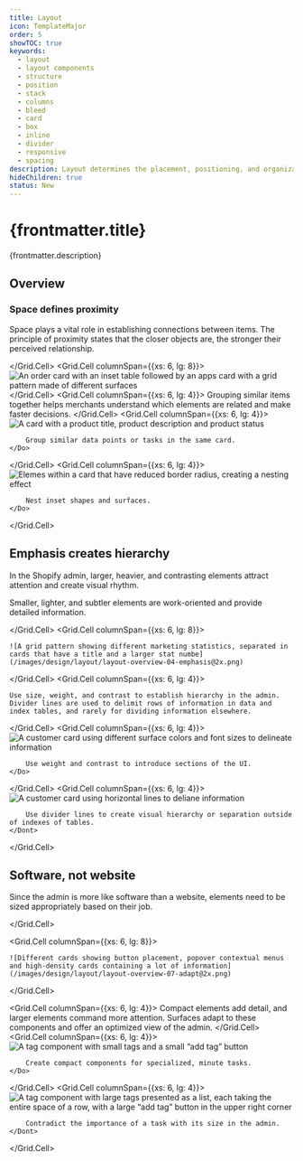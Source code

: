 ```yaml
---
title: Layout
icon: TemplateMajor
order: 5
showTOC: true
keywords:
  - layout
  - layout components
  - structure
  - position
  - stack
  - columns
  - bleed
  - card
  - box
  - inline
  - divider
  - responsive
  - spacing
description: Layout determines the placement, positioning, and organization of various components within the UI, such as buttons, menus, content sections, and other visual elements.
hideChildren: true
status: New
---
```


# {frontmatter.title}

<Lede>{frontmatter.description}</Lede>

<Subnav />

## Overview

<Stack gap="800">
<Card>
<Grid gap="400" >
<Grid.Cell columnSpan={{xs: 6, lg: 4}}>

### Space defines proximity

Space plays a vital role in establishing connections between items. The principle of proximity states that the closer objects are, the stronger their perceived relationship.

</Grid.Cell>
<Grid.Cell columnSpan={{xs: 6, lg: 8}}>
    ![An order card with an inset table followed by an apps card with a grid pattern made of different surfaces](/images/design/layout/layout-overview-01-space@2x.png)
</Grid.Cell>
<Grid.Cell columnSpan={{xs: 6, lg: 4}}>
Grouping similar items together helps merchants understand which elements are related and make faster decisions.
</Grid.Cell>
<Grid.Cell columnSpan={{xs: 6, lg: 4}}>
    <Do>
        ![A card with a product title, product description and product status](/images/design/layout/layout-overview-02-space-do@2x.png)

        Group similar data points or tasks in the same card.
    </Do>

</Grid.Cell>
<Grid.Cell columnSpan={{xs: 6, lg: 4}}>
    <Do>
        ![Elemes within a card that have reduced border radius, creating a nesting effect](/images/design/layout/layout-overview-03-space-nesting-do@2x.png)

        Nest inset shapes and surfaces.
    </Do>

</Grid.Cell>
</Grid>
</Card>

<Card>
<Grid gap="400">
<Grid.Cell columnSpan={{xs: 6, lg: 4}}>

## Emphasis creates hierarchy

In the Shopify admin, larger, heavier, and contrasting elements attract attention and create visual rhythm.

Smaller, lighter, and subtler elements are work-oriented and provide detailed information.

</Grid.Cell>
<Grid.Cell columnSpan={{xs: 6, lg: 8}}>

    ![A grid pattern showing different marketing statistics, separated in cards that have a title and a larger stat numbe](/images/design/layout/layout-overview-04-emphasis@2x.png)

</Grid.Cell>
<Grid.Cell columnSpan={{xs: 6, lg: 4}}>

    Use size, weight, and contrast to establish hierarchy in the admin. Divider lines are used to delimit rows of information in data and index tables, and rarely for dividing information elsewhere.

</Grid.Cell>
<Grid.Cell columnSpan={{xs: 6, lg: 4}}>
    <Do>
        ![A customer card using different surface colors and font sizes to delineate information](/images/design/layout/layout-overview-05-emphasis-do@2x.png)

        Use weight and contrast to introduce sections of the UI.
    </Do>

</Grid.Cell>
<Grid.Cell columnSpan={{xs: 6, lg: 4}}>
    <Dont>
        ![A customer card using horizontal lines to deliane information](/images/design/layout/layout-overview-06-emphasis-dont@2x.png)

        Use divider lines to create visual hierarchy or separation outside of indexes of tables.
    </Dont>

</Grid.Cell>
</Grid>
</Card>

<Card>
<Grid gap="400">
<Grid.Cell columnSpan={{xs: 6, lg: 4}}>

## Software, not website

Since the admin is more like software than a website, elements need to be sized appropriately based on their job.

</Grid.Cell>

<Grid.Cell columnSpan={{xs: 6, lg: 8}}>

    ![Different cards showing button placement, popover contextual menus and high-density cards containing a lot of information](/images/design/layout/layout-overview-07-adapt@2x.png)

</Grid.Cell>

<Grid.Cell columnSpan={{xs: 6, lg: 4}}>
    Compact elements add detail, and larger elements command more attention. Surfaces adapt to these components and offer an optimized view of the admin.
</Grid.Cell>
<Grid.Cell columnSpan={{xs: 6, lg: 4}}>
    <Do>
        ![A tag component with small tags and a small “add tag” button](/images/design/layout/layout-overview-08-adapt-do@2x.png)

        Create compact components for specialized, minute tasks.
    </Do>

</Grid.Cell>
<Grid.Cell columnSpan={{xs: 6, lg: 4}}>
    <Dont>
        ![A tag component with large tags presented as a list, each taking the entire space of a row, with a large “add tag” button in the upper right corner](/images/design/layout/layout-overview-09-adapt-dont@2x.png)

        Contradict the importance of a task with its size in the admin.
    </Dont>

</Grid.Cell>

</Grid>
</Card>
</Stack>
